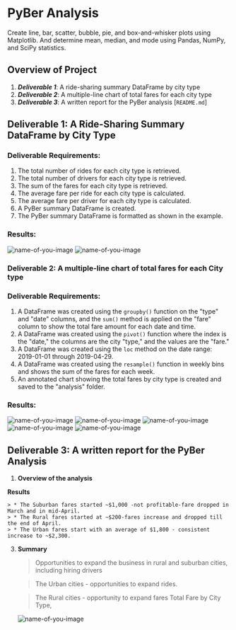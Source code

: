# PyBer Analysis

Create line, bar, scatter, bubble, pie, and box-and-whisker plots using Matplotlib. And determine mean, median, and mode using Pandas, NumPy, and SciPy statistics.

## Overview of Project

1. ***Deliverable 1***: A ride-sharing summary DataFrame by city type
2. ***Deliverable 2***: A multiple-line chart of total fares for each city type
3. ***Deliverable 3***: A written report for the PyBer analysis [`README.md`]

## Deliverable 1:  A Ride-Sharing Summary DataFrame by City Type
### Deliverable Requirements:
1. The total number of rides for each city type is retrieved. 
2. The total number of drivers for each city type is retrieved.
3. The sum of the fares for each city type is retrieved.
4. The average fare per ride for each city type is calculated.  
5. The average fare per driver for each city type is calculated. 
6. A PyBer summary DataFrame is created.
7. The PyBer summary DataFrame is formatted as shown in the example.
 
### Results:

![name-of-you-image](https://github.com/Dorislava/PyBer_Analysis/blob/main/5.1.PNG)
![name-of-you-image](https://github.com/Dorislava/PyBer_Analysis/blob/main/5.2.PNG)


### Deliverable 2: A multiple-line chart of total fares for each City type

### Deliverable Requirements:
1. A DataFrame was created using the `groupby()` function on the "type" and "date" columns, and the `sum()` method is applied on the "fare" column to show the total fare amount for each date and time.
2. A DataFrame was created using the `pivot()` function where the index is the "date," the columns are the city "type," and the values are the "fare."
3. A DataFrame was created using the `loc` method on the date range: 2019-01-01 through 2019-04-29.
4. A DataFrame was created using the `resample()` function in weekly bins and shows the sum of the fares for each week.
5. An annotated chart showing the total fares by city type is created and saved to the "analysis" folder.
 
### Results:

![name-of-you-image](https://github.com/Dorislava/PyBer_Analysis/blob/main/5.3.PNG)
![name-of-you-image](https://github.com/Dorislava/PyBer_Analysis/blob/main/5.4.PNG)
![name-of-you-image](https://github.com/Dorislava/PyBer_Analysis/blob/main/5.5.PNG)
![name-of-you-image](https://github.com/Dorislava/PyBer_Analysis/blob/main/5.6.PNG)
![name-of-you-image](https://github.com/Dorislava/PyBer_Analysis/blob/main/5.7.PNG)

## Deliverable 3: A written report for the PyBer Analysis


1. **Overview of the analysis** 

**Results** 

    > * The Suburban fares started ~$1,000 -not profitable-fare dropped in March and in mid-April.  
    > * The Rural fares started at ~$200-fares increase and dropped till the end of April.  
    > * The Urban fares start with an average of $1,800 - consistent increase to ~$2,300. 
       
3. **Summary** 

    > Opportunities to expand the business in rural and suburban cities, including hiring drivers 
    
    > The Urban cities - opportunities to expand rides.  
   
    > The Rural cities - opportunity to expand fares 
     > Total Fare by City Type,

    ![name-of-you-image](https://github.com/Dorislava/PyBer_Analysis/blob/main/5.8.PNG) 
